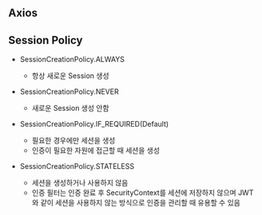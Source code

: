 ## Axios

## Session Policy

- SessionCreationPolicy.ALWAYS
  
    - 항상 새로운 Session 생성

- SessionCreationPolicy.NEVER
    - 새로운 Session 생성 안함

- SessionCreationPolicy.IF_REQUIRED(Default)
    
    - 필요한 경우에만 세션을 생성
    - 인증이 필요한 자원에 접근할 때 세션을 생성

- SessionCreationPolicy.STATELESS
  
    - 세션을 생성하거나 사용하지 않음
    - 인증 필터는 인증 완료 후 SecurityContext를 세션에 저장하지 않으며 JWT 와 같이 세션을 사용하지 않는 방식으로 인증을 관리할 때 유용할 수 있음